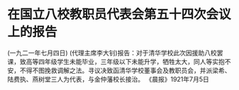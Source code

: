 # 在国立八校教职员代表会第五十四次会议上的报告
(一九二一年七月四日)
(代理主席李大钊)报告：对于清华学校此次因援助八校罢课，致高等四年级学生未能毕业，三年级以下未能升学，牺牲太大，同人等实抱不安，不得不图挽救调解之法。寻议决致函清华学校董事会及教职员会，并派梁希、陆费执、燕树堂三人为代表，与金仲藩校长接治。
《晨报》1921年7月5日

